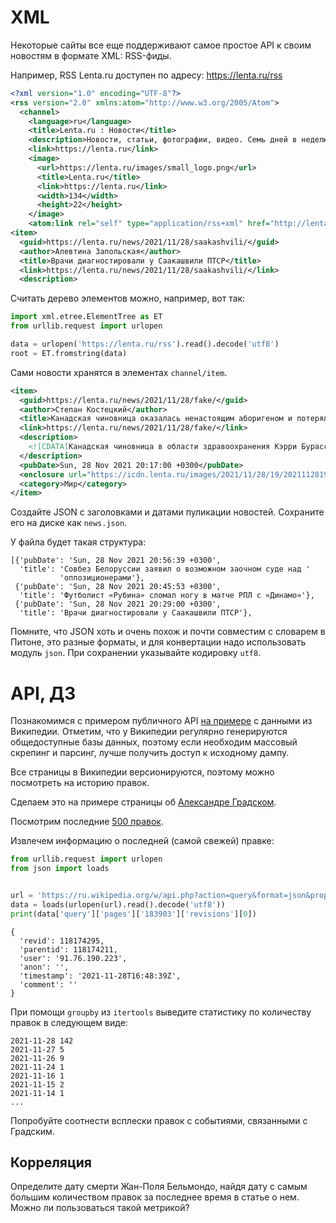 # XML
Некоторые сайты все еще поддерживают самое простое API к своим новостям в формате XML: RSS-фиды.

Например, RSS Lenta.ru доступен по адресу: https://lenta.ru/rss

```xml
<?xml version="1.0" encoding="UTF-8"?>
<rss version="2.0" xmlns:atom="http://www.w3.org/2005/Atom">
  <channel>
    <language>ru</language>
    <title>Lenta.ru : Новости</title>
    <description>Новости, статьи, фотографии, видео. Семь дней в неделю, 24 часа в сутки.</description>
    <link>https://lenta.ru</link>
    <image>
      <url>https://lenta.ru/images/small_logo.png</url>
      <title>Lenta.ru</title>
      <link>https://lenta.ru</link>
      <width>134</width>
      <height>22</height>
    </image>
    <atom:link rel="self" type="application/rss+xml" href="http://lenta.ru/rss"/>
<item>
  <guid>https://lenta.ru/news/2021/11/28/saakashvili/</guid>
  <author>Алевтина Запольская</author>
  <title>Врачи диагностировали у Саакашвили ПТСР</title>
  <link>https://lenta.ru/news/2021/11/28/saakashvili/</link>
  <description>
```

Считать дерево элементов можно, например, вот так:

```python
import xml.etree.ElementTree as ET
from urllib.request import urlopen

data = urlopen('https://lenta.ru/rss').read().decode('utf8')
root = ET.fromstring(data)
```

Сами новости хранятся в элементах `channel/item`.

```xml
<item>
  <guid>https://lenta.ru/news/2021/11/28/fake/</guid>
  <author>Степан Костецкий</author>
  <title>Канадская чиновница оказалась ненастоящим аборигеном и потеряла работу</title>
  <link>https://lenta.ru/news/2021/11/28/fake/</link>
  <description>
    <![CDATA[Канадская чиновница в области здравоохранения Кэрри Бурасса, эксперт по здоровью коренного населения и профессор института, занимающегося соответствующими исследованиями, оказалась ненастоящим аборигеном и потеряла работу. Она заявляла, что принадлежит к канадским метисам, но это оказалось ложью.]]>
  </description>
  <pubDate>Sun, 28 Nov 2021 20:17:00 +0300</pubDate>
  <enclosure url="https://icdn.lenta.ru/images/2021/11/28/19/20211128194927643/pic_cc5f23c3e6478a543d384b86578881d2.jpeg" type="image/jpeg" length="43556"/>
  <category>Мир</category>
</item>
```

Создайте JSON с заголовками и датами пуликации новостей. Сохраните его на диске как `news.json`.

У файла будет такая структура:

```
[{'pubDate': 'Sun, 28 Nov 2021 20:56:39 +0300',
  'title': 'Совбез Белоруссии заявил о возможном заочном суде над '
           'оппозиционерами'},
 {'pubDate': 'Sun, 28 Nov 2021 20:45:53 +0300',
  'title': 'Футболист «Рубина» сломал ногу в матче РПЛ с «Динамо»'},
 {'pubDate': 'Sun, 28 Nov 2021 20:29:00 +0300',
  'title': 'Врачи диагностировали у Саакашвили ПТСР'},
```

Помните, что JSON хоть и очень похож и почти совместим с словарем в Питоне, это разные форматы, и для конвертации надо использовать модуль `json`. При сохранении указывайте кодировку `utf8`.

# API, ДЗ

Познакомимся с примером публичного API [на примере](https://www.mediawiki.org/wiki/API:Main_page) с данными из Википедии. Отметим, что у Википедии регулярно генерируются общедоступные базы данных, поэтому если необходим массовый скрепинг и парсинг, лучше получить доступ к исходному дампу.

Все страницы в Википедии версионируются, поэтому можно посмотреть на историю правок. 

Сделаем это на примере страницы об [Александре Градском](https://ru.wikipedia.org/wiki/%D0%93%D1%80%D0%B0%D0%B4%D1%81%D0%BA%D0%B8%D0%B9,_%D0%90%D0%BB%D0%B5%D0%BA%D1%81%D0%B0%D0%BD%D0%B4%D1%80_%D0%91%D0%BE%D1%80%D0%B8%D1%81%D0%BE%D0%B2%D0%B8%D1%87).

Посмотрим последние [500 правок](https://ru.wikipedia.org/w/api.php?action=query&format=json&prop=revisions&rvlimit=500&titles=%D0%93%D1%80%D0%B0%D0%B4%D1%81%D0%BA%D0%B8%D0%B9,_%D0%90%D0%BB%D0%B5%D0%BA%D1%81%D0%B0%D0%BD%D0%B4%D1%80_%D0%91%D0%BE%D1%80%D0%B8%D1%81%D0%BE%D0%B2%D0%B8%D1%87).

Извлечем информацию о последней (самой свежей) правке:

```python
from urllib.request import urlopen
from json import loads


url = 'https://ru.wikipedia.org/w/api.php?action=query&format=json&prop=revisions&rvlimit=500&titles=%D0%93%D1%80%D0%B0%D0%B4%D1%81%D0%BA%D0%B8%D0%B9,_%D0%90%D0%BB%D0%B5%D0%BA%D1%81%D0%B0%D0%BD%D0%B4%D1%80_%D0%91%D0%BE%D1%80%D0%B8%D1%81%D0%BE%D0%B2%D0%B8%D1%87'
data = loads(urlopen(url).read().decode('utf8'))
print(data['query']['pages']['183903']['revisions'][0])

```

```
{
  'revid': 118174295, 
  'parentid': 118174211,
  'user': '91.76.190.223',
  'anon': '', 
  'timestamp': '2021-11-28T16:48:39Z', 
  'comment': ''
}
```

При помощи `groupby` из `itertools` выведите статистику по количеству правок в следующем виде:
```
2021-11-28 142
2021-11-27 5
2021-11-26 9
2021-11-24 1
2021-11-16 1
2021-11-15 2
2021-11-14 1
...
```

Попробуйте соотнести всплески правок с событиями, связанными с Градским.

## Корреляция

Определите дату смерти Жан-Поля Бельмондо, найдя дату с самым большим количеством правок за последнее время в статье о нем. Можно ли пользоваться такой метрикой?
